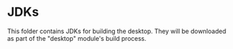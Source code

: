 JDKs
====

This folder contains JDKs for building the desktop. They will
be downloaded as part of the "desktop" module's build process.